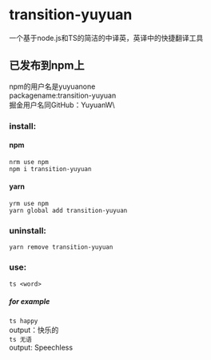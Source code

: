 # transition-yuyuan
一个基于node.js和TS的简洁的中译英，英译中的快捷翻译工具

##  已发布到npm上
npm的用户名是yuyuanone\
packagename:transition-yuyuan\
掘金用户名同GitHub：YuyuanW\
### install: 
#### npm
```
nrm use npm
npm i transition-yuyuan
```
#### yarn
```
yrm use npm
yarn global add transition-yuyuan
```

### uninstall:
```
yarn remove transition-yuyuan
```

### use:
```ts <word>```

##### for example
```ts happy```\
  output：快乐的\
```ts 无语```\
  output: Speechless
